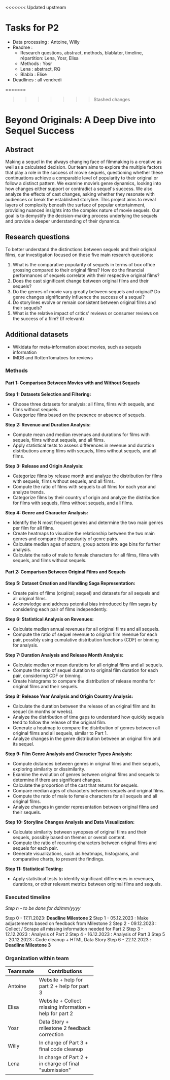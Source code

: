 <<<<<<< Updated upstream
# Tasks for P2
- Data processing : Antoine, Willy
- Readme :
  - Research questions, abstract, methods, blablater, timeline, répartition: Lena, Yosr, Elisa
  - Methods : Yosr
  - Lena : abstract, RQ
  - Blabla : Elise
- Deadlines : all vendredi  

=======
>>>>>>> Stashed changes
# Beyond Originals: A Deep Dive into Sequel Success

## Abstract

Making a sequel in the always changing face of filmmaking is a creative as well as a calculated decision. Our team aims to explore the multiple factors that play a role in the success of movie sequels, questioning whether these continuations achieve a comparable level of popularity to their original or follow a distinct pattern. 
We examine movie’s genre dynamics, looking into how changes either support or contradict a sequel's success. We also analyze the effects of cast changes, asking whether they resonate with audiences or break the established storyline. 
This project aims to reveal layers of complexity beneath the surface of popular entertainment, providing nuanced insights into the complex nature of movie sequels. Our goal is to demystify the decision-making process underlying the sequels and provide a deeper understanding of their dynamics.

## Research questions

To better understand the distinctions between sequels and their original films, our investigation focused on these five main research questions:

1. What is the comparative popularity of sequels in terms of box office grossing compared to their original films? How do the financial performances of sequels correlate with their respective original films?
2. Does the cast significant change between original films and their sequels?
3. Do the genres of movie vary greatly between sequels and original? Do genre changes significantly influence the success of a sequel?
4. Do storylines evolve or remain consistent between original films and their sequels?
5. What is the relative impact of critics' reviews or consumer reviews on the success of a film? (If relevant)

## Additional datasets
- Wikidata for meta-information about movies, such as sequels information
- IMDB and RottenTomatoes for reviews

### Methods

#### Part 1: Comparison Between Movies with and Without Sequels

**Step 1: Datasets Selection and Filtering:**
   - Choose three datasets for analysis: all films, films with sequels, and films without sequels.
   - Categorize films based on the presence or absence of sequels.

**Step 2: Revenue and Duration Analysis:**
   - Compute mean and median revenues and durations for films with sequels, films without sequels, and all films.
   - Apply statistical tests to assess differences in revenue and duration distributions among films with sequels, films without sequels, and all films.

**Step 3: Release and Origin Analysis:**
   - Categorize films by release month and analyze the distribution for films with sequels, films without sequels, and all films.
   - Compute the ratio of films with sequels to all films for each year and analyze trends.
   - Categorize films by their country of origin and analyze the distribution for films with sequels, films without sequels, and all films.

**Step 4: Genre and Character Analysis:**
   - Identify the N most frequent genres and determine the two main genres per film for all films.
   - Create heatmaps to visualize the relationship between the two main genres and compare the popularity of genre pairs.
   - Calculate median ages of actors, group actors into age bins for further analysis.
   - Calculate the ratio of male to female characters for all films, films with sequels, and films without sequels.

#### Part 2: Comparison Between Original Films and Sequels

**Step 5: Dataset Creation and Handling Saga Representation:**
   - Create pairs of films (original; sequel) and datasets for all sequels and all original films.
   - Acknowledge and address potential bias introduced by film sagas by considering each pair of films independently.

**Step 6: Statistical Analysis on Revenues:**
   - Calculate median annual revenues for all original films and all sequels.
   - Compute the ratio of sequel revenue to original film revenue for each pair, possibly using cumulative distribution functions (CDF) or binning for analysis.

**Step 7: Duration Analysis and Release Month Analysis:**
   - Calculate median or mean durations for all original films and all sequels.
   - Compute the ratio of sequel duration to original film duration for each pair, considering CDF or binning.
   - Create histograms to compare the distribution of release months for original films and their sequels.

**Step 8: Release Year Analysis and Origin Country Analysis:**
   - Calculate the duration between the release of an original film and its sequel (in months or weeks).
   - Analyze the distribution of time gaps to understand how quickly sequels tend to follow the release of the original film.
   - Generate a heatmap to compare the distribution of genres between all original films and all sequels, similar to Part 1.
   - Analyze changes in the genre distribution between an original film and its sequel.

**Step 9: Film Genre Analysis and Character Types Analysis:**
   - Compute distances between genres in original films and their sequels, exploring similarity or dissimilarity.
   - Examine the evolution of genres between original films and sequels to determine if there are significant changes.
   - Calculate the proportion of the cast that returns for sequels.
   - Compare median ages of characters between sequels and original films.
   - Compute the ratio of male to female characters for all sequels and all original films.
   - Analyze changes in gender representation between original films and their sequels.

**Step 10: Storyline Changes Analysis and Data Visualization:**
   - Calculate similarity between synopses of original films and their sequels, possibly based on themes or overall content.
   - Compute the ratio of recurring characters between original films and sequels for each pair.
   - Generate visualizations, such as heatmaps, histograms, and comparative charts, to present the findings.

**Step 11: Statistical Testing:**
   - Apply statistical tests to identify significant differences in revenues, durations, or other relevant metrics between original films and sequels.


### Executed timeline

_Step n - to be done for dd/mm/yyyy_

Step 0 - 17.11.2023: **Deadline Milestone 2**
Step 1 - 05.12.2023 : Make adjustements based on feedback from Milestone 2 
Step 2 - 09.12.2023 : Collect / Scrape all missing information needed for Part 2
Step 3 - 12.12.2023 : Analysis of Part 2
Step 4 - 16.12.2023 : Analysis of Part 3
Step 5 - 20.12.2023 : Code cleanup + HTML Data Story
Step 6 - 22.12.2023 :  **Deadline Milestone 3**

### Organization within team

<table class="tg" style="table-layout: fixed; width: 342px">
<colgroup>
<col style="width: 16px">
<col style="width: 180px">
</colgroup>
<thead>
  <tr>
    <th class="tg-0lax">Teammate</th>
    <th class="tg-0lax">Contributions</th>
  </tr>
</thead>
<tbody>
  <tr>
    <td class="tg-0lax">Antoine </td>
    <td class="tg-0lax"> Website + help for part 2 + help for part 3 </td>
  </tr>
  <tr>
    <td class="tg-0lax">Elisa </td>
    <td class="tg-0lax"> Website + Collect missing information + help for part 2 </td>
  </tr>
  <tr>
    <td class="tg-0lax">Yosr</td>
    <td class="tg-0lax"> Data Story + milestone 2 feedback correction </td>
  </tr>
  <tr>
    <td class="tg-0lax">Willy</td>    
    <td class="tg-0lax"> In charge of Part 3 + final code cleanup </td>
  </tr>
  <tr>
    <td class="tg-0lax">Lena</td>
    <td class="tg-0lax"> In charge of Part 2 + in charge of final "submission" </td>
  </tr>
</tbody>
</table>
